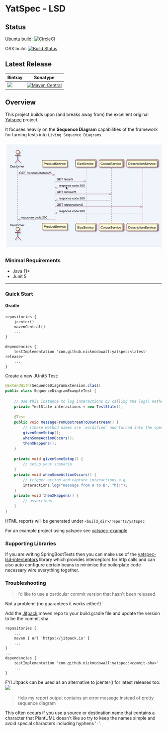 # YatSpec - LSD

## Status
 Ubuntu build:  [![CircleCI](https://circleci.com/gh/nickmcdowall/yatspec.svg?style=svg)](https://circleci.com/gh/nickmcdowall/yatspec)
 
 OSX build:     [![Build Status](https://travis-ci.com/nickmcdowall/yatspec.svg?branch=master)](https://travis-ci.com/nickmcdowall/yatspec)
 
## Latest Release
 
 | Bintray      | Sonatype |
 | ----------- | ----------- |
 | [![](https://api.bintray.com/packages/nickmcdowall/nkm/yatspec/images/download.svg)](https://bintray.com/nickmcdowall/nkm/yatspec/_latestVersion)   | [![Maven Central](https://img.shields.io/maven-central/v/com.github.nickmcdowall/yatspec.svg?label=Maven%20Central)](https://search.maven.org/search?q=g:%22com.github.nickmcdowall%22%20AND%20a:%22yatspec%22)        |
 

## Overview
This project builds upon (and breaks away from) the excellent original [Yatspec](https://github.com/bodar/yatspec) project.

It focuses heavily on the **Sequence Diagram** capabilities of the framework for turning tests into `Living Sequence Diagrams`.

![example sequence diagram gif](https://github.com/nickmcdowall/yatspec-example/blob/master/sequence_diagram_example.gif)

### Minimal Requirements ###
* Java 11+
* Junit 5
---

### Quick Start ###

#### Gradle

````
repositories {
    jcenter()
    mavenCentral()
    ...
}

dependencies {
    testImplementation 'com.github.nickmcdowall:yatspec:<latest-release>'
    ...
}
````

Create a new JUnit5 Test:

```java
@ExtendWith(SequenceDiagramExtension.class)
public class SequenceDiagramExampleTest {

    // Use this instance to log interactions by calling the log() method
    private TestState interactions = new TestState();

    @Test
    public void messageFromUpstreamToDownstream() {
        // (these method names are `wordified` and turned into the specification description)
        givenSomeSetup();
        whenSomeActionOccurs();
        thenXHappens();
    }
    
    private void givenSomeSetup() {
        // setup your scenario
    }
    private void whenSomeActionOccurs() {
        // trigger action and capture interactions e.g.
        interactions.log("message from A to B", "hi!");
    }
    private void thenXHappens() {
        // assertions
    }   
}
```
HTML reports will be generated under `<build_dir>/reports/yatspec`

For an example project using yatspec see [yatspec-example](https://github.com/nickmcdowall/yatspec-example).

### Supporting Libraries
If you are writing SpringBootTests then you can make use of the [yatspec-lsd-interceptors](https://github.com/nickmcdowall/yatspec-lsd-interceptors) 
library which provides interceptors for http calls and can also auto configure certain beans to minimise the boilerplate 
code necessary wire everything together.

### Troubleshooting

> I'd like to use a particular commit version that hasn't been released.

Not a problem! (no guarantees it works either!)

Add the [Jitpack](https://jitpack.io/#nickmcdowall/yatspec) maven repo to your build.gradle file and update the version to be the commit sha:
```
repositories {
    ...
    maven { url 'https://jitpack.io' }
    ...
}
...
dependencies {
    testImplementation 'com.github.nickmcdowall:yatspec:<commit-sha>'
    ...
}

```

FYI Jitpack can be used as an alternative to jcenter() for latest releases too: [![](https://jitpack.io/v/nickmcdowall/yatspec.svg)](https://jitpack.io/#nickmcdowall/yatspec)

> Help my report output contains an error message instead of pretty sequence diagram

This often occurs if you use a source or destination name that contains a character that PlantUML doesn't like
so try to keep the names simple and avoid special characters including hyphens '`-`'.